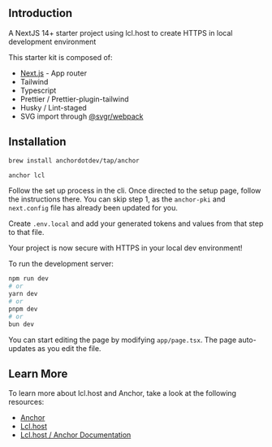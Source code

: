 ## Introduction

A NextJS 14+ starter project using lcl.host to create HTTPS in local development environment

This starter kit is composed of:

- [Next.js](https://nextjs.org/) - App router
- Tailwind
- Typescript
- Prettier / Prettier-plugin-tailwind
- Husky / Lint-staged
- SVG import through [@svgr/webpack](https://www.npmjs.com/package/@svgr/webpack)

## Installation

```bash
brew install anchordotdev/tap/anchor
```

```bash
anchor lcl
```

Follow the set up process in the cli. Once directed to the setup page, follow the instructions there. You can skip step 1, as the `anchor-pki` and `next.config` file has already been updated for you.

Create `.env.local` and add your generated tokens and values from that step to that file.

Your project is now secure with HTTPS in your local dev environment!

To run the development server:

```bash
npm run dev
# or
yarn dev
# or
pnpm dev
# or
bun dev
```

You can start editing the page by modifying `app/page.tsx`. The page auto-updates as you edit the file.

## Learn More

To learn more about lcl.host and Anchor, take a look at the following resources:

- [Anchor](https://anchor.dev)
- [Lcl.host](https://lcl.host)
- [Lcl.host / Anchor Documentation](https://anchor.dev/docs)
